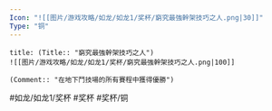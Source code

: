 ```yaml
---
Icon: "![[图片/游戏攻略/如龙/如龙1/奖杯/窮究最強幹架技巧之人.png|30]]"
Type: "铜"
---
```

```ad-common-bronze-trophy
title: (Title:: "窮究最強幹架技巧之人")
![[图片/游戏攻略/如龙/如龙1/奖杯/窮究最強幹架技巧之人.png|100]]

(Comment:: "在地下鬥技場的所有賽程中獲得優勝")
```

#如龙/如龙1/奖杯 #奖杯 #奖杯/铜

